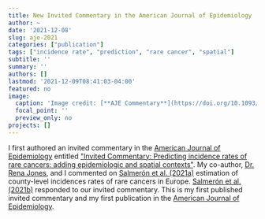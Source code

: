 ```yaml
---
title: New Invited Commentary in the American Journal of Epidemiology
author: ~
date: '2021-12-08'
slug: aje-2021
categories: ["publication"]
tags: ["incidence rate", "prediction", "rare cancer", "spatial"]
subtitle: ''
summary: ''
authors: []
lastmod: '2021-12-09T08:41:03-04:00'
featured: no
image:
  caption: 'Image credit: [**AJE Commentary**](https://doi.org/10.1093/aje/kwab285)'
  focal_point: ''
  preview_only: no
projects: []
---
```


I first authored an invited commentary in the [American Journal of Epidemiology](https://academic.oup.com/aje) entitled ["Invited Commentary: Predicting incidence rates of rare cancers: adding epidemiologic and spatial contexts"](https://doi.org/10.1093/aje/kwab285). My co-author, [Dr. Rena Jones](https://dceg.cancer.gov/about/staff-directory/jones-rena), and I commented on [Salmerón et al. (2021a)](https://doi.org/10.1093/aje/kwab262) estimation of county-level incidences rates of rare cancers in Europe. [Salmerón et al. (2021b)](https://doi.org/10.1093/aje/kwab286) responded to our invited commentary. This is my first published invited commentary and my first publication in the [American Journal of Epidemiology](https://academic.oup.com/aje).